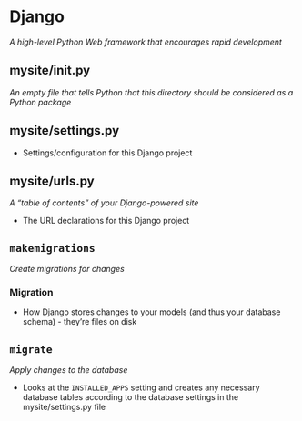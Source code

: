# Django
_A high-level Python Web framework that encourages rapid development_

## mysite/__init__.py
_An empty file that tells Python that this directory should be considered as a Python package_

## mysite/settings.py
- Settings/configuration for this Django project

## mysite/urls.py
_A “table of contents” of your Django-powered site_
- The URL declarations for this Django project

## `makemigrations`
_Create migrations for changes_

### Migration
- How Django stores changes to your models (and thus your database schema) - they’re files on disk

## `migrate`
_Apply changes to the database_
- Looks at the `INSTALLED_APPS` setting and creates any necessary database tables according to the database settings in the mysite/settings.py file

